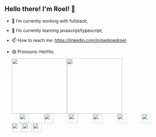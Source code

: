 ## Hello there! I'm Roel! 👋

- 🔭 I’m currently working with fullstack;
- 🌱 I’m currently learning javascript/typescript;
- 📫 How to reach me: https://linkedin.com/in/pedroedroel;
- 😄 Pronouns: He/His;

  <div style="
    display: flex;
    flex-wrap: nowrap;
    justify-content: start;
    ">
      <img height="180em" src="https://github-readme-stats.vercel.app/api?username=pedroeroel&theme=holi&show_icons=true" />
      <img height="180em" src="https://github-readme-stats.vercel.app/api/top-langs/?username=pedroeroel&layout=compact&langs_count=6&theme=holi" />
  </div>
   <div style="
     width= 100%;
     display: flex;
     justify-content: space-around;
     flex-flow: wrap row;
     ">
      <img height ="30em" src="https://img.shields.io/badge/HTML5-E34F26?style=for-the-badge&logo=html5&logoColor=white">
      <img height ="30em" src="https://img.shields.io/badge/CSS3-1572B6?style=for-the-badge&logo=css3&logoColor=white">
      <img height ="30em" src="https://img.shields.io/badge/JavaScript-323330?style=for-the-badge&logo=javascript&logoColor=F7DF1E">
      <img height ="30em" src="https://img.shields.io/badge/Python-14354C?style=for-the-badge&logo=python&logoColor=white">
      <img height ="30em" src="https://img.shields.io/badge/Flask-000000?style=for-the-badge&logo=flask&logoColor=white">
      <img height ="30em" src="https://img.shields.io/badge/Bootstrap-563D7C?style=for-the-badge&logo=bootstrap&logoColor=white">
   </div>

    <div>
      <a target="_blank" href="https://linkedin.com/in/pedroedroel"><img height="30em" src="https://img.shields.io/badge/LinkedIn-0077B5?style=for-the-badge&logo=linkedin&logoColor=white"></a>
      <a target="_blank" href="pedroedroel@gmail.com"><img height="30em" src="https://img.shields.io/badge/Gmail-D14836?style=for-the-badge&logo=gmail&logoColor=white"></a>
      <a target="_blank" href="https://instagram.com/roelcode"><img height="30em" src="https://img.shields.io/badge/-Instagram-%23E4405F?style=for-the-badge&logo=instagram&logoColor=white"></a>
    </div>
  </div>
